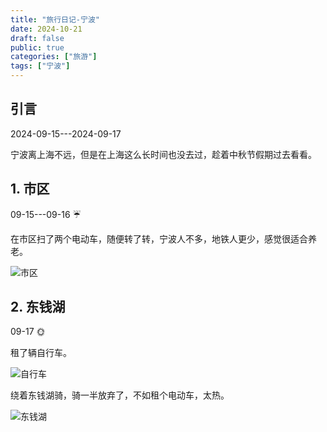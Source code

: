 ```yaml
---
title: "旅行日记-宁波"
date: 2024-10-21
draft: false
public: true
categories: ["旅游"]
tags: ["宁波"]
---
```

## 引言

2024-09-15---2024-09-17

宁波离上海不远，但是在上海这么长时间也没去过，趁着中秋节假期过去看看。

## 1. 市区

09-15---09-16 :umbrella:

在市区扫了两个电动车，随便转了转，宁波人不多，地铁人更少，感觉很适合养老。

![市区](/images/daily-travel/ningbo1.jpg)

## 2. 东钱湖

09-17 :sun_with_face:

租了辆自行车。

![自行车](/images/daily-travel/ningbo3.jpg)

绕着东钱湖骑，骑一半放弃了，不如租个电动车，太热。

![东钱湖](/images/daily-travel/ningbo2.jpg)
